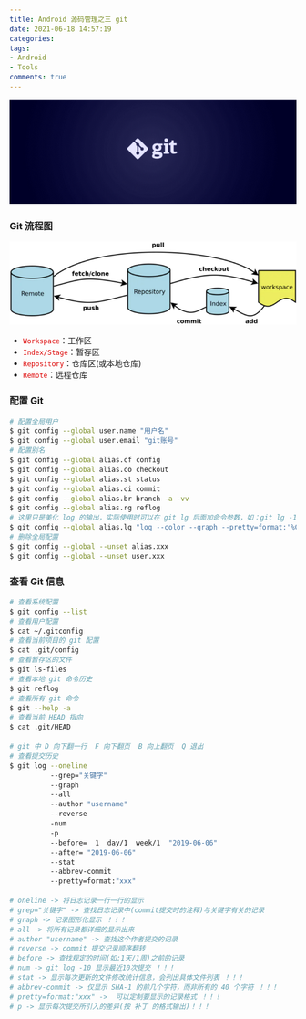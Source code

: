 ```yaml
---
title: Android 源码管理之三 git
date: 2021-06-18 14:57:19
categories: 
tags:
- Android
- Tools
comments: true
---
```


![img](Android-源码管理之三-git/1460000023734707)

### Git  流程图

![img](Android-源码管理之三-git/1460000023734708)

- <font color="#dd0000">`Workspace`</font>：工作区
- <font color="#dd0000">`Index/Stage`</font>：暂存区
- <font color="#dd0000">`Repository`</font>：仓库区(或本地仓库)
- <font color="#dd0000">`Remote`</font>：远程仓库

### 配置 Git

```bash
# 配置全局用户
$ git config --global user.name "用户名"
$ git config --global user.email "git账号"
# 配置别名
$ git config --global alias.cf config
$ git config --global alias.co checkout
$ git config --global alias.st status
$ git config --global alias.ci commit
$ git config --global alias.br branch -a -vv
$ git config --global alias.rg reflog
# 这里只是美化 log 的输出，实际使用时可以在 git lg 后面加命令参数，如：git lg -10 显示最近10条提交
$ git config --global alias.lg "log --color --graph --pretty=format:'%Cred%h%Creset -%C(yellow)%d%Creset %s %Cgreen(%cr) %C(bold blue)<%an>%Creset' --abbrev-commit"
# 删除全局配置
$ git config --global --unset alias.xxx
$ git config --global --unset user.xxx
```

### 查看 Git 信息

```bash
# 查看系统配置
$ git config --list
# 查看用户配置
$ cat ~/.gitconfig
# 查看当前项目的 git 配置
$ cat .git/config
# 查看暂存区的文件
$ git ls-files
# 查看本地 git 命令历史
$ git reflog
# 查看所有 git 命令
$ git --help -a
# 查看当前 HEAD 指向
$ cat .git/HEAD

# git 中 D 向下翻一行  F 向下翻页  B 向上翻页  Q 退出
# 查看提交历史
$ git log --oneline
          --grep="关键字"
          --graph
          --all
          --author "username"
          --reverse
          -num
          -p
          --before=  1  day/1  week/1  "2019-06-06"
          --after= "2019-06-06"
          --stat
          --abbrev-commit
          --pretty=format:"xxx"
          
# oneline -> 将日志记录一行一行的显示
# grep="关键字" -> 查找日志记录中(commit提交时的注释)与关键字有关的记录
# graph -> 记录图形化显示 ！！！
# all -> 将所有记录都详细的显示出来
# author "username" -> 查找这个作者提交的记录
# reverse -> commit 提交记录顺序翻转
# before -> 查找规定的时间(如:1天/1周)之前的记录
# num -> git log -10 显示最近10次提交 ！！！
# stat -> 显示每次更新的文件修改统计信息，会列出具体文件列表 ！！！
# abbrev-commit -> 仅显示 SHA-1 的前几个字符，而非所有的 40 个字符 ！！！
# pretty=format:"xxx" ->  可以定制要显示的记录格式 ！！！
# p -> 显示每次提交所引入的差异(按 补丁 的格式输出)！！！
```

